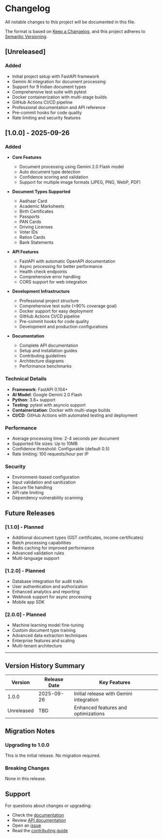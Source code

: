 # Changelog

All notable changes to this project will be documented in this file.

The format is based on [Keep a Changelog](https://keepachangelog.com/en/1.0.0/),
and this project adheres to [Semantic Versioning](https://semver.org/spec/v2.0.0.html).

## [Unreleased]

### Added
- Initial project setup with FastAPI framework
- Gemini AI integration for document processing
- Support for 9 Indian document types
- Comprehensive test suite with pytest
- Docker containerization with multi-stage builds
- GitHub Actions CI/CD pipeline
- Professional documentation and API reference
- Pre-commit hooks for code quality
- Rate limiting and security features

## [1.0.0] - 2025-09-26

### Added
- **Core Features**
  - Document processing using Gemini 2.0 Flash model
  - Auto document type detection
  - Confidence scoring and validation
  - Support for multiple image formats (JPEG, PNG, WebP, PDF)
  
- **Document Types Supported**
  - Aadhaar Card
  - Academic Marksheets  
  - Birth Certificates
  - Passports
  - PAN Cards
  - Driving Licenses
  - Voter IDs
  - Ration Cards
  - Bank Statements

- **API Features**
  - FastAPI with automatic OpenAPI documentation
  - Async processing for better performance
  - Health check endpoints
  - Comprehensive error handling
  - CORS support for web integration

- **Development Infrastructure**
  - Professional project structure
  - Comprehensive test suite (>90% coverage goal)
  - Docker support for easy deployment
  - GitHub Actions CI/CD pipeline
  - Pre-commit hooks for code quality
  - Development and production configurations

- **Documentation**
  - Complete API documentation
  - Setup and installation guides
  - Contributing guidelines
  - Architecture diagrams
  - Performance benchmarks

### Technical Details
- **Framework**: FastAPI 0.104+
- **AI Model**: Google Gemini 2.0 Flash
- **Python**: 3.8+ support
- **Testing**: pytest with asyncio support
- **Containerization**: Docker with multi-stage builds
- **CI/CD**: GitHub Actions with automated testing and deployment

### Performance
- Average processing time: 2-4 seconds per document
- Supported file sizes: Up to 10MB
- Confidence threshold: Configurable (default 0.5)
- Rate limiting: 100 requests/hour per IP

### Security
- Environment-based configuration
- Input validation and sanitization
- Secure file handling
- API rate limiting
- Dependency vulnerability scanning

## Future Releases

### [1.1.0] - Planned
- Additional document types (GST certificates, income certificates)
- Batch processing capabilities
- Redis caching for improved performance
- Advanced validation rules
- Multi-language support

### [1.2.0] - Planned
- Database integration for audit trails
- User authentication and authorization
- Enhanced analytics and reporting
- Webhook support for async processing
- Mobile app SDK

### [2.0.0] - Planned
- Machine learning model fine-tuning
- Custom document type training
- Advanced data extraction techniques
- Enterprise features and scaling
- Multi-tenant architecture

---

## Version History Summary

| Version | Release Date | Key Features |
|---------|--------------|--------------|
| 1.0.0 | 2025-09-26 | Initial release with Gemini integration |
| Unreleased | TBD | Enhanced features and optimizations |

## Migration Notes

### Upgrading to 1.0.0
This is the initial release. No migration required.

### Breaking Changes
None in this release.

## Support

For questions about changes or upgrading:
- Check the [documentation](README.md)
- Review [API documentation](API.md) 
- Open an [issue](https://github.com/sanjanb/ocr-automation-pipeline/issues)
- Read the [contributing guide](CONTRIBUTING.md)